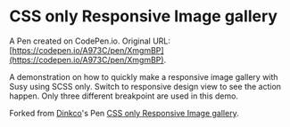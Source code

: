 # CSS only Responsive Image gallery

A Pen created on CodePen.io. Original URL: [https://codepen.io/A973C/pen/XmgmBP](https://codepen.io/A973C/pen/XmgmBP).

A demonstration on how to quickly make a responsive image gallery with Susy using SCSS only. Switch to responsive design view to see the action happen. Only three different breakpoint are used in this demo.

Forked from [Dinkco](http://codepen.io/dinkco/)'s Pen [CSS only Responsive Image gallery](http://codepen.io/dinkco/pen/rOyZWN/).